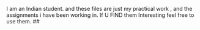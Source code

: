 I am an Indian student.
 and these files are just my practical work ,
  and the assignments i have been working in.
    If U FIND them Interesting feel free to use them. ##


